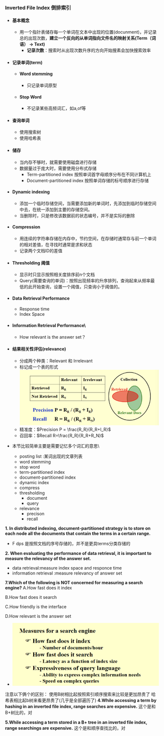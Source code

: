 ### Inverted File Index 倒排索引
- #### 基本概念
  - 用一个指针表储存每一个单词在文本中出现的位置(docunment)，并记录总的出现次数，**建立一个反向的从单词指向文件名的映射关系(Term（词语） -> Text)**
    - **记录次数**：搜索时从出现次数升序的方向开始搜素会加快搜索效率
- #### 记录单词(term)
  - #### Word stemming
    - 只记录单词原型
  - #### Stop Word
    - 不记录某些高频词汇，如a,of等
- #### 查询单词
  - 使用搜索树
  - 使用哈希表
- #### 储存
  - 当内存不够时，就需要使用磁盘进行存储
  - 数据量过于庞大时，需要使用分布式存储
    - Term-partitioned index 按照单词首字母顺序分布在不同计算机上
    - Document-partitioned index 按照单词存储的标号顺序进行存储
- #### Dynamic indexing
  - 添加一个临时存储空间，当需要添加新的单词时，先添加到临时存储空间中去，在统一添加到主要的存储空间。
  - 当删除时，只是修改该数据前的状态编号，并不是实际的删除
- #### Compression
  - 用连续的字符串存储在内存中，节约空间，在存储时通常存与前一个单词的相对差值，在寻找时通常是求和状态
  - 记录两个文档ID的差值
- #### Thresholding 阈值
  - 显示时只显示按照相关度排序前n个文档
  - Query(需要查询的单词)：按照出现频率的升序排列，查询起来从频率最低的此开始查询，设置一个阈值，只查询小于阈值的。
- #### Data Retrieval Performance
  - Response time
  - Index Space
- #### Information Retrieval Performance\
  - How relevant is the answer set？
- #### 结果相关性评估(relevance)
  - 分成两个种类：Relevant 和 Irrelevant
  - 标记成一个表的形式![alt text](image.png)
  - 精准度：$Precision P = \frac{R_R}{R_R+I_R}$
  - 召回率：$Recall R=\frac{R_R}{R_R+R_N}$


- 本节比较简单主要是需要记忆多个词汇的意思\
  - posting list :某词出现的文章列表
  - word stemming
  - stop word
  - term-partitioned index
  - document-partitioned index
  - dynamic index
  - compress
  - thresholding
    - document
    - query
  - relevance
    - precison
    - recall


**1. In distributed indexing, document-partitioned strategy is to store on each node all the documents that contain the terms in a certain range.**
- F dps 是按照文档的序号存储的，并不是更具terms分类存储的

**2. When evaluating the performance of data retrieval, it is important to measure the relevancy of the answer set.**
- data retrieval:measure index space and responce time
- information retrieval :measure relevancy of answer set 



**7.Which of the following is NOT concerned for measuring a search engine?**
A.How fast does it index

B.How fast does it search

C.How friendly is the interface

D.How relevant is the answer set

- ![alt text](image-1.png)


注意以下俩个的区别：
使用B树相比起按照索引顺序搜索来比较是更加昂贵了
哈希表相比起b树来看更昂贵了(几乎是全部遍历了)
**4.While accessing a term by hashing in an inverted file index, range searches are expensive.**
这个是和B+树比的，对

**5.While accessing a term stored in a B+ tree in an inverted file index, range searchings are expensive.**
这个是和顺序查找比的，对

